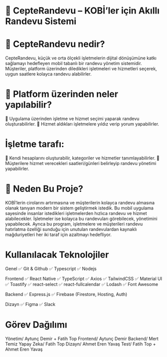 


# 📱 CepteRandevu – KOBİ’ler için Akıllı Randevu Sistemi


# 💼 CepteRandevu nedir?

CepteRandevu, küçük ve orta ölçekli işletmelerin dijital dönüşümüne katkı sağlamayı hedefleyen mobil tabanlı bir randevu yönetim sistemidir.
Müşteriler, platform üzerinden diledikleri işletmeleri ve hizmetleri seçerek, uygun saatlere kolayca randevu alabilirler.

# 📱 Platform üzerinden neler yapılabilir?

📌 Uygulama üzerinden işletme ve hizmet seçimi yaparak randevu oluşturabilirler.
🌟 Hizmet aldıkları işletmelere yıldız verip yorum yapabilirler.

# İşletme tarafı:
🧩 Kendi hesaplarını oluşturabilir, kategoriler ve hizmetler tanımlayabilirler.
📆 Müşterilere hizmet verecekleri saatleri/günleri belirleyip randevu yönetimi yapabilirler.

# 🎯 Neden Bu Proje?
KOBİ’lerin cirolarını artırmasına ve müşterilerin kolayca randevu almasına olanak tanıyan modern bir sistem geliştirmek istedik. Bu mobil uygulama sayesinde
insanlar istedikleri işletmelerden hızlıca randevu ve hizmet alabilecekler. İşletmeler ise kolayca bu randevuları görebilecek, yönetimini yapabilecek. 
Ayrıca bu program, işletmelere ve müşterileri randevu hatırlatma özelliği sunduğu için unutulan randevulardan kaynaklı mağduriyetleri her iki taraf için azaltmayı
hedefliyor.

# Kullanılacak Teknolojiler
Genel
✅ Git & Github
✅ Typescript
✅ Nodejs

Frontend
✅ React Native
✅ TypeScript
✅ Axios
✅ TailwindCSS
✅ Material UI
✅ Toastify
✅ react-select
✅ react-fullcalendar
✅ Lodash
✅ Font Awesome

Backend
✅ Express.js
✅ Firebase (Firestore, Hosting, Auth)

Dizayn
✅ Figma
✅ Slack

# Görev Dağılımı

Yönetim/ Aytunç Demir + Fatih Top 
Frontend/ Aytunç Demir
Backend/ Mert Temiz
Yapay Zeka/ Fatih Top
Dizayn/ Ahmet Eren Yavaş
Test/ Fatih Top + Ahmet Eren Yavaş


